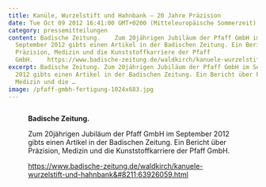 ```yaml
---
title: Kanüle, Wurzelstift und Hahnbank – 20 Jahre Präzision
date: Tue Oct 09 2012 16:41:00 GMT+0200 (Mitteleuropäische Sommerzeit)
category: pressemitteilungen
content: Badische Zeitung.    Zum 20jährigen Jubiläum der Pfaff GmbH im
  September 2012 gibts einen Artikel in der Badischen Zeitung. Ein Bericht über
  Präzision, Medizin und die Kunststoffkarriere der Pfaff
  GmbH.    https://www.badische-zeitung.de/waldkirch/kanuele-wurzelstift-und-hahnbank&#8211;63926059.html
excerpt: Badische Zeitung. Zum 20jährigen Jubiläum der Pfaff GmbH im September
  2012 gibts einen Artikel in der Badischen Zeitung. Ein Bericht über Präzision,
  Medizin und die …
image: /pfaff-gmbh-fertigung-1024x683.jpg
---
```


<figure class="wp-block-image size-large"><img loading="lazy"   src="/pfaff-gmbh-fertigung-1024x683.

<!--more-->

jpg" alt="" class="wp-image-728"   /></figure>



<strong>Badische Zeitung.</strong></p>



<p>Zum 20jährigen Jubiläum der Pfaff GmbH im September 2012 gibts einen Artikel in der Badischen Zeitung. Ein Bericht über Präzision, Medizin und die Kunststoffkarriere der Pfaff GmbH.</p>



<a href="https://www.badische-zeitung.de/waldkirch/kanuele-wurzelstift-und-hahnbank--63926059.html">https://www.badische-zeitung.de/waldkirch/kanuele-wurzelstift-und-hahnbank&#8211;63926059.html</a></p>
